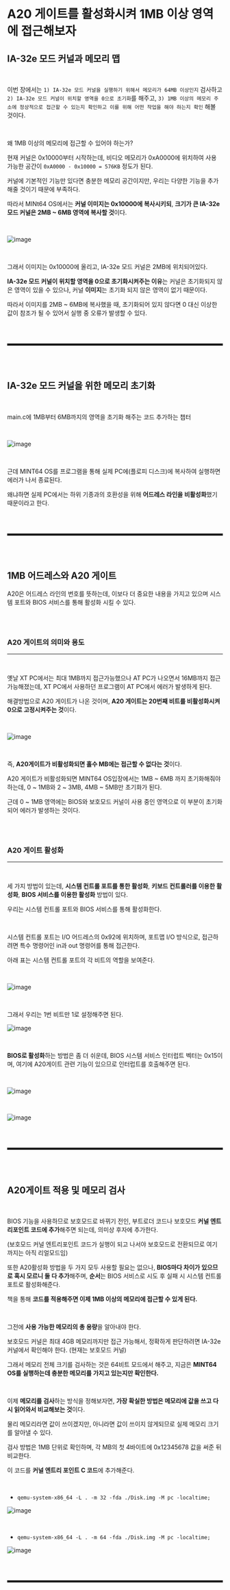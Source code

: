 # A20 게이트를 활성화시켜 1MB 이상 영역에 접근해보자

## IA-32e 모드 커널과 메모리 맵

<br>

이번 장에서는 ```1) IA-32e 모드 커널을 실행하기 위해서 메모리가 64MB 이상인지``` 검사하고 ```2) IA-32e 모드 커널이 위치할 영역을 0으로 초기화```를 해주고, ```3) 1MB 이상의 메모리 주소에 정상적으로 접근할 수 있는지 확인하고 이를 위해 어떤 작업을 해야 하는지 확인``` 해볼 것이다. 

<br>

왜 1MB 이상의 메모리에 접근할 수 있어야 하는가?

현재 커널은 0x10000부터 시작하는데, 비디오 메모리가 0xA0000에 위치하여 사용 가능한 공간이 ```0xA0000 - 0x10000 = 576KB``` 정도가 된다.

커널에 기본적인 기능만 있다면 충분한 메모리 공간이지만, 우리는 다양한 기능을 추가해줄 것이기 때문에 부족하다.

따라서 MINt64 OS에서는 **커널 이미지는 0x10000에 복사시키되**, **크기가 큰 IA-32e 모드 커널은 2MB ~ 6MB 영역에 복사할 것**이다.

<br>

![image](https://user-images.githubusercontent.com/52172169/195786345-4482353e-a9b9-44d1-a164-22988a194c72.png)

<br>

그래서 이미지는 0x10000에 올리고, IA-32e 모드 커널은 2MB에 위치되어있다.

**IA-32e 모드 커널이 위치할 영역을 0으로 초기화시켜주는 이유**는 커널은 초기화되지 않은 영역이 있을 수 있으나, 커널 **이미지**는 초기화 되지 않은 영역이 없기 때문이다.

따라서 이미지를 2MB ~ 6MB에 복사했을 때, 초기화되어 있지 않다면 0 대신 이상한 값이 참조가 될 수 있어서 실행 중 오류가 발생할 수 있다.

<br><br>
<hr style="border: 2px solid;">
<br><br>

## IA-32e 모드 커널을 위한 메모리 초기화

<br>

main.c에 1MB부터 6MB까지의 영역을 초기화 해주는 코드 추가하는 챕터

<br>

![image](https://user-images.githubusercontent.com/52172169/195790211-17ed4c35-f7fc-45ca-910a-ec2595b42077.png)

<br>

근데 MINT64 OS를 프로그램을 통해 실제 PC에(플로피 디스크)에 복사하여 실행하면 에러가 나서 종료된다.

왜냐하면 실제 PC에서는 하위 기종과의 호환성을 위해 **어드레스 라인을 비활성화**했기 때문이라고 한다.

<br><br>
<hr style="border: 2px solid;">
<br><br>

## 1MB 어드레스와 A20 게이트

A20은 어드레스 라인의 번호를 뜻하는데, 이보다 더 중요한 내용을 가지고 있으며 시스템 포트와 BIOS 서비스를 통해 활성화 시킬 수 있다.

<br><br>

### A20 게이트의 의미와 용도
---

<br>

옛날 XT PC에서는 최대 1MB까지 접근가능했으나 AT PC가 나오면서 16MB까지 접근 가능해졌는데, XT PC에서 사용하던 프로그램이 AT PC에서 에러가 발생하게 된다.

해결방법으로 A20 게이트가 나온 것이며, **A20 게이트는 20번째 비트를 비활성화시켜 0으로 고정시켜주는 것**이다.

<br>

![image](https://user-images.githubusercontent.com/52172169/195795139-066b61df-df18-431b-92e6-5c6f5f9e834b.png)

<br>

즉, **A20게이트가 비활성화되면 홀수 MB에는 접근할 수 없다는 것**이다.

A20 게이트가 비활성화되면 MINT64 OS입장에서는 1MB ~ 6MB 까지 초기화해줘야하는데, 0 ~ 1MB와 2 ~ 3MB, 4MB ~ 5MB만 초기화가 된다.

근데 0 ~ 1MB 영역에는 BIOS와 보호모드 커널이 사용 중인 영역으로 이 부분이 초기화되어 에러가 발생하는 것이다.

<br><br>

### A20 게이트 활성화
---

<br>

세 가지 방법이 있는데, **시스템 컨트롤 포트를 통한 활성화**, **키보드 컨트롤러를 이용한 활성화**, **BIOS 서비스를 이용한 활성화** 방법이 있다.

우리는 시스템 컨트롤 포트와 BIOS 서비스를 통해 활성화한다.

<br>

시스템 컨트롤 포트는 I/O 어드레스의 0x92에 위치하며, 포트맵 I/O 방식으로, 접근하려면 특수 명령어인 in과 out 명령어를 통해 접근한다.

아래 표는 시스템 컨트롤 포트의 각 비트의 역할을 보여준다.

<br>

![image](https://user-images.githubusercontent.com/52172169/195805116-1c6774ca-3fce-4794-93d0-3ab4e7efc9ae.png)

<br>

그래서 우리는 1번 비트만 1로 설정해주면 된다.

![image](https://user-images.githubusercontent.com/52172169/195805193-f67fd6ab-4f52-4e60-82b3-a1ad152a8a7c.png)

<br>

**BIOS로 활성화**하는 방법은 좀 더 쉬운데, BIOS 시스템 서비스 인터럽트 벡터는 0x15이며, 여기에 A20게이트 관련 기능이 있으므로 인터럽트를 호출해주면 된다.

<br>

![image](https://user-images.githubusercontent.com/52172169/195807346-d9a6e598-90be-40b0-a97e-1768491fe63a.png)

<br>

![image](https://user-images.githubusercontent.com/52172169/195807406-c84cbb3c-cf50-4de6-9723-499fc3eac3ac.png)

<br><br>
<hr style="border: 2px solid;">
<br><br>

## A20게이트 적용 및 메모리 검사

<br>

BIOS 기능을 사용하므로 보호모드로 바뀌기 전인, 부트로더 코드나 보호모드 **커널 엔트리포인트 코드에 추가**해주면 되는데, 의미상 후자에 추가한다.

(보호모드 커널 엔트리포인트 코드가 실행이 되고 나서야 보호모드로 전환되므로 여기까지는 아직 리얼모드임)

또한 A20활성화 방법을 두 가지 모두 사용할 필요는 없으나, **BIOS마다 차이가 있으므로 혹시 모르니 둘 다 추가**해주며, **순서**는 BIOS 서비스로 시도 후 실패 시 시스템 컨트롤 포트로 활성화해준다.

책을 통해 **코드를 적용해주면 이제 1MB 이상의 메모리에 접근할 수 있게 된다.**

<br>

그전에 **사용 가능한 메모리의 총 용량**을 알아내야 한다.

보호모드 커널은 최대 4GB 메모리까지만 접근 가능해서, 정확하게 판단하려면 IA-32e 커널에서 확인해야 한다. (현재는 보호모드 커널)

그래서 메모리 전체 크기를 검사하는 것은 64비트 모드에서 해주고, 지금은 **MINT64 OS를 실행하는데 충분한 메모리를 가지고 있는지만 확인한다.**

<br>

이제 **메모리를 검사**하는 방식을 정해보자면, **가장 확실한 방법은 메모리에 값을 쓰고 다시 읽어와서 비교해보는 것**이다.

물리 메모리라면 값이 쓰이겠지만, 아니라면 값이 쓰이지 않게되므로 실제 메모리 크기를 알아낼 수 있다.

검사 방법은 1MB 단위로 확인하며, 각 MB의 첫 4바이트에 0x12345678 값을 써준 뒤 비교한다.

이 코드를 **커널 엔트리 포인트 C 코드**에 추가해준다.

<br>

+ ```qemu-system-x86_64 -L . -m 32 -fda ./Disk.img -M pc -localtime;```

![image](https://user-images.githubusercontent.com/52172169/195843086-dc3be59c-cff4-4f6f-8a91-974ec4ad9f59.png)

<br>

+ ```qemu-system-x86_64 -L . -m 64 -fda ./Disk.img -M pc -localtime;```

![image](https://user-images.githubusercontent.com/52172169/195843353-c73380bd-5330-4f29-b609-542c860b2e62.png)

<br><br>
<hr style="border: 2px solid;">
<br><br>
